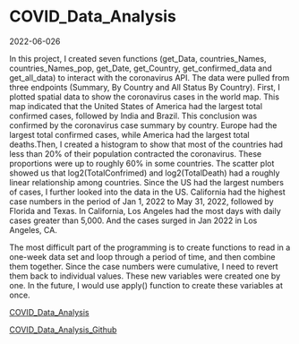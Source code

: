 COVID_Data_Analysis
================
2022-06-026

In this project, I created seven functions (get_Data, countries_Names, countries_Names_pop, get_Date, get_Country, get_confirmed_data and get_all_data) to interact with the coronavirus API. The data were pulled from three endpoints (Summary, By Country and All Status By Country). First, I plotted spatial data to show the coronavirus cases in the world map. This map indicated that the United States of America had the largest total confirmed cases, followed by India and Brazil. This conclusion was confirmed by the coronavirus case summary by country. Europe had the largest total confirmed cases, while America had the largest total deaths.Then, I created a histogram to show that most of the countries had less than 20% of their population contracted the coronavirus. These proportions were up to roughly 60% in some countries. The scatter plot showed us that log2(TotalConfrimed) and log2(TotalDeath) had a roughly linear relationship among countries. Since the US had the largest numbers of cases, I further looked into the data in the US. California had the highest case numbers in the period of Jan 1, 2022 to May 31, 2022, followed by Florida and Texas. In California, Los Angeles had the most days with daily cases greater than 5,000. And the cases surged in Jan 2022 in Los Angeles, CA.

The most difficult part of the programming is to create functions to read in a one-week data set and loop through a period of time, and then combine them together. Since the case numbers were cumulative, I need to revert them back to individual values. These new variables were created one by one. In the future, I would use apply() function to create these variables at once.

[COVID_Data_Analysis](https://oaktreetrail.github.io/ST558_Project_1/)

[COVID_Data_Analysis_Github](https://github.com/oaktreetrail/ST558_Project_1)

